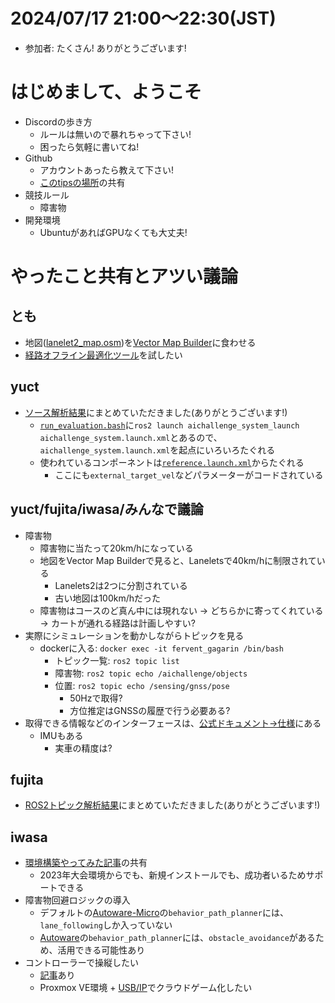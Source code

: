 # 2024/07/17 21:00～22:30(JST)
- 参加者: たくさん! ありがとうございます!

# はじめまして、ようこそ
- Discordの歩き方
  - ルールは無いので暴れちゃって下さい!
  - 困ったら気軽に書いてね!
- Github
  - アカウントあったら教えて下さい!
  - [このtipsの場所](https://github.com/ChallengeClub/aichallenge2024-tips/)の共有
- 競技ルール
  - 障害物
- 開発環境
  - UbuntuがあればGPUなくても大丈夫!
 
# やったこと共有とアツい議論
## とも
- 地図([lanelet2_map.osm](https://github.com/AutomotiveAIChallenge/aichallenge-2024/blob/main/aichallenge/workspace/src/aichallenge_submit/aichallenge_submit_launch/map/lanelet2_map.osm))を[Vector Map Builder](https://tools.tier4.jp/vector_map_builder_ll2/)に食わせる
- [経路オフライン最適化ツール](https://zenn.dev/tamago117/articles/b021d2fcb875cc)を試したい
## yuct
- [ソース解析結果](memo-share/yu/read_code.md)にまとめていただきました(ありがとうございます!)
  - [`run_evaluation.bash`](https://github.com/AutomotiveAIChallenge/aichallenge-2024/blob/main/aichallenge/run_evaluation.bash)に`ros2 launch aichallenge_system_launch aichallenge_system.launch.xml`とあるので、`aichallenge_system.launch.xml`を起点にいろいろたぐれる
  - 使われているコンポーネントは[`reference.launch.xml`](https://github.com/AutomotiveAIChallenge/aichallenge-2024/blob/main/aichallenge/workspace/src/aichallenge_submit/aichallenge_submit_launch/launch/reference.launch.xml)からたぐれる
    - ここにも`external_target_vel`などパラメーターがコードされている
## yuct/fujita/iwasa/みんなで議論
- 障害物
  - 障害物に当たって20km/hになっている
  - 地図をVector Map Builderで見ると、Laneletsで40km/hに制限されている
    - Lanelets2は2つに分割されている
    - 古い地図は100km/hだった
  - 障害物はコースのど真ん中には現れない -> どちらかに寄ってくれている -> カートが通れる経路は計画しやすい?
- 実際にシミュレーションを動かしながらトピックを見る
  - dockerに入る: `docker exec -it fervent_gagarin /bin/bash`
    - トピック一覧: `ros2 topic list`
    - 障害物: `ros2 topic echo /aichallenge/objects`
    - 位置: `ros2 topic echo /sensing/gnss/pose`
      - 50Hzで取得?
      - 方位推定はGNSSの履歴で行う必要ある?
- 取得できる情報などのインターフェースは、[公式ドキュメント->仕様](https://automotiveaichallenge.github.io/aichallenge-documentation-2024/specifications/interface.html)にある
  - IMUもある
    - 実車の精度は?
## fujita
- [ROS2トピック解析結果](20240717_fujita.md)にまとめていただきました(ありがとうございます!)
## iwasa
- [環境構築やってみた記事](https://qiita.com/kiwsdiv/items/012c9c15d419b78c6055)の共有
  - 2023年大会環境からでも、新規インストールでも、成功者いるためサポートできる
- 障害物回避ロジックの導入
  - デフォルトの[Autoware-Micro](https://automotiveaichallenge.github.io/aichallenge-documentation-2024/development/main-module.html)の`behavior_path_planner`には、`lane_following`しか入っていない
  - [Autoware](https://autowarefoundation.github.io/autoware-documentation/main/design/autoware-architecture/node-diagram/)の`behavior_path_planner`には、`obstacle_avoidance`があるため、活用できる可能性あり
- コントローラーで操縦したい
  - [記事](https://qiita.com/Arata-stu/items/b50b2a1895974b33b1df)あり
  - Proxmox VE環境 + [USB/IP](https://wiki.archlinux.jp/index.php/USB/IP)でクラウドゲーム化したい
